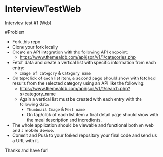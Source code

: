 # InterviewTestWeb
Interview test #1 (Web)

#Problem

- Fork this repo
- Clone your fork locally
- Create an API integration with the following API endpoint:
  - https://www.themealdb.com/api/json/v1/1/categories.php
- Fetch data and create a vertical list with specific information from each entry:
  - `Image of category` & `Category name`
- On tap/click of each list item, a second page should show with fetched results from the selected category using an API like the following:
  - https://www.themealdb.com/api/json/v1/1/search.php?s=category_name
  - Again a vertical list must be created with each entry with the following data:
    - `Thumbnail Image` & `Meal name`
    - On tap/click of each list item a final detail page should show with the meal description and incredients.
- The whole application should be viewable and functional both on web and a mobile device.
- Commit and Push to your forked repository your final code and send us a URL with it.


Thanks and have fun!
